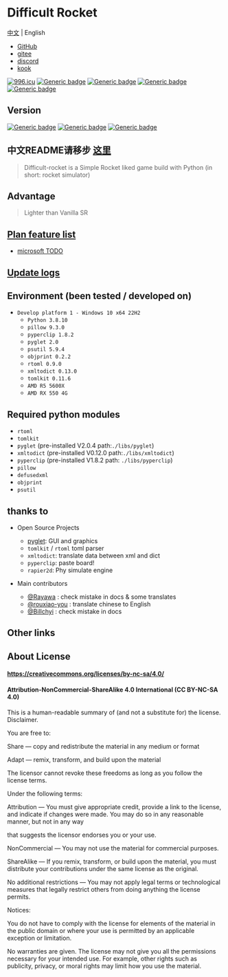 # Difficult Rocket

[comment]: <> (中文 | [English]&#40;https://github.com/shenjackyuanjie/Difficult-Rocket&#41;.)

[中文](../README.md) | English

- [GitHub](https://github.com/shenjackyuanjie/Difficult-Rocket)
- [gitee](https://gitee.com/shenjackyuanjie/Difficult-Rocket)
- [discord](https://discord.gg/kWzw2JrG6M)
- [kook](https://kook.top/sRPjFG)

<a href="https://996.icu"><img src="https://img.shields.io/badge/link-996.icu-red.svg" alt="996.icu" /></a>
[![Generic badge](https://img.shields.io/badge/SemVer-2.0.0-blue.svg)](https://Semver.org/)
[![Generic badge](https://img.shields.io/badge/Write_with_Python-3.8.10-blue.svg)](https://Python.org)
[![Generic badge](https://img.shields.io/badge/Write_with_Pyglet-2.0.4-blue.svg)](https://pyglet.org)
[![Generic badge](https://img.shields.io/badge/Python-_3.8_|_3.9_|_3.10_|_3.11_-blue.svg)](https://Python.org)

## Version

[![Generic badge](https://img.shields.io/badge/Release-0.7.1.0-blue.svg)](https://github.com/shenjackyuanjie/Difficult-Rocket/releases)
[![Generic badge](https://img.shields.io/badge/Pre_Release-0.7.1.0-blue.svg)](https://github.com/shenjackyuanjie/Difficult-Rocket/releases)
[![Generic badge](https://img.shields.io/badge/Devloping-0.7.2-blue.svg)](https://github.com/shenjackyuanjie/Difficult-Rocket/releases)

## 中文README请移步 [这里](../README.md)

> Difficult-rocket is a Simple Rocket liked game build with Python (in short: rocket simulator)

## Advantage

> Lighter than Vanilla SR

## [Plan feature list](/docs/src/plan_features.md)

- [microsoft TODO](https://to-do.microsoft.com/sharing?InvitationToken=Q6SN1kdtitK8cwFktFl71gSnsRMNmrH7CC7kHY_Tq6ReMRwHgInP4_q5ie2IwrHx8)

## [Update logs](/docs/src/update_logs.md)

## Environment (been tested / developed on)

- `Develop platform 1 - Windows 10 x64 22H2`
  - `Python 3.8.10`
  - `pillow 9.3.0`
  - `pyperclip 1.8.2`
  - `pyglet 2.0`
  - `psutil 5.9.4`
  - `objprint 0.2.2`
  - `rtoml 0.9.0`
  - `xmltodict 0.13.0`
  - `tomlkit 0.11.6`
  - `AMD R5 5600X`
  - `AMD RX 550 4G`

## Required python modules

- `rtoml`
- `tomlkit`
- `pyglet` (pre-installed V2.0.4 path:`./libs/pyglet`)
- `xmltodict` (pre-installed V0.12.0 path:`./libs/xmltodict`)
- `pyperclip` (pre-installed V1.8.2 path: `./libs/pyperclip`)
- `pillow`
- `defusedxml`
- `objprint`
- `psutil`

## thanks to

- Open Source Projects
  - [pyglet](https://github.com/pyglet/pyglet): GUI and graphics
  - `tomlkit` / `rtoml` toml parser
  - `xmltodict`: translate data between xml and dict
  - `pyperclip`: paste board!
  - `rapier2d`: Phy simulate engine

- Main contributors
  - [@Rayawa](https://github.com/Rayawa) : check mistake in docs & some translates
  - [@rouxiao-you](https://github.com/ruoxiao-you) : translate chinese to English
  - [@Billchyi](https://github.com/Billchyi) : check mistake in docs

## Other links

## About License

#### https://creativecommons.org/licenses/by-nc-sa/4.0/

#### Attribution-NonCommercial-ShareAlike 4.0 International (CC BY-NC-SA 4.0)

This is a human-readable summary of (and not a substitute for) the license. Disclaimer.

You are free to:

Share — copy and redistribute the material in any medium or format

Adapt — remix, transform, and build upon the material

The licensor cannot revoke these freedoms as long as you follow the license terms.

Under the following terms:

Attribution — You must give appropriate credit, provide a link to the license, and indicate if changes were made. You
may do so in any reasonable manner, but not in any way

that suggests the licensor endorses you or your use.

NonCommercial — You may not use the material for commercial purposes.

ShareAlike — If you remix, transform, or build upon the material, you must distribute your contributions under the same
license as the original.

No additional restrictions — You may not apply legal terms or technological measures that legally restrict others from
doing anything the license permits.

Notices:

You do not have to comply with the license for elements of the material in the public domain or where your use is
permitted by an applicable exception or limitation.

No warranties are given. The license may not give you all the permissions necessary for your intended use. For example,
other rights such as publicity, privacy, or moral rights may limit how you use the material.
